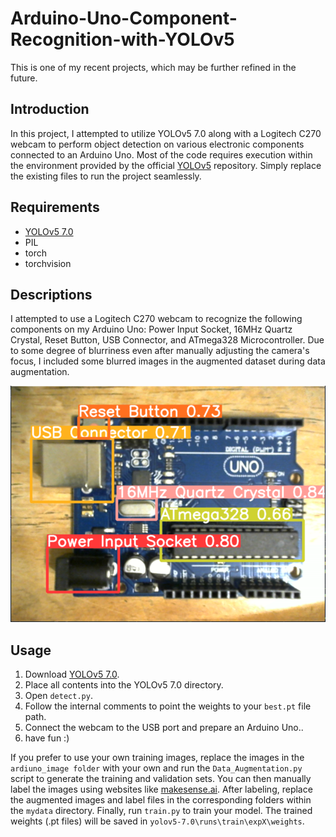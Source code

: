 # Arduino-Uno-Component-Recognition-with-YOLOv5
This is one of my recent projects, which may be further refined in the future.
## Introduction
In this project, I attempted to utilize YOLOv5 7.0 along with a Logitech C270 webcam to perform object detection on various electronic components connected to an Arduino Uno. Most of the code requires execution within the environment provided by the official [YOLOv5](https://github.com/ultralytics/yolov5/tree/v7.0) repository. Simply replace the existing files to run the project seamlessly.
## Requirements
* [YOLOv5 7.0](https://github.com/ultralytics/yolov5/tree/v7.0)
* PIL
* torch
* torchvision
## Descriptions
I attempted to use a Logitech C270 webcam to recognize the following components on my Arduino Uno: Power Input Socket, 16MHz Quartz Crystal, Reset Button, USB Connector, and ATmega328 Microcontroller. Due to some degree of blurriness even after manually adjusting the camera's focus, I included some blurred images in the augmented dataset during data augmentation.

<img src="result.PNG" alt="result" width="550">

## Usage
1. Download [YOLOv5 7.0](https://github.com/ultralytics/yolov5/tree/v7.0).
2. Place all contents into the YOLOv5 7.0 directory.
3. Open `detect.py`.
4. Follow the internal comments to point the weights to your `best.pt` file path.
5. Connect the webcam to the USB port and prepare an Arduino Uno..
6. have fun :)

If you prefer to use your own training images, replace the images in the `ardiuno_image folder` with your own and run the `Data_Augmentation.py` script to generate the training and validation sets. You can then manually label the images using websites like [makesense.ai](https://www.makesense.ai/). After labeling, replace the augmented images and label files in the corresponding folders within the `mydata` directory. Finally, run `train.py` to train your model. The trained weights (.pt files) will be saved in `yolov5-7.0\runs\train\expX\weights`.
